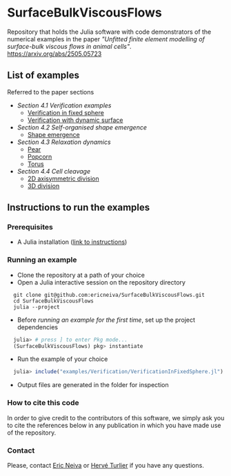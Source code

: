 # SurfaceBulkViscousFlows

Repository that holds the Julia software with code demonstrators of the numerical examples in the paper _"Unfitted finite element modelling of surface-bulk viscous flows in animal cells"_. https://arxiv.org/abs/2505.05723

## List of examples

Referred to the paper sections

- _Section 4.1 Verification examples_
  - [Verification in fixed sphere](examples/Verification/VerificationInFixedSphere.jl)
  - [Verification with dynamic surface](examples/Verification/VerificationWithDynamicSurface.jl)
- _Section 4.2 Self-organised shape emergence_
  - [Shape emergence](examples/ShapeEmergence/ShapeEmergence.jl)
- _Section 4.3 Relaxation dynamics_
  - [Pear](examples/RelaxationDynamics/Pear.jl)
  - [Popcorn](examples/RelaxationDynamics/Popcorn.jl)
  - [Torus](examples/RelaxationDynamics/Torus.jl)
- _Section 4.4 Cell cleavage_
  - [2D axisymmetric division](examples/CellCleavage/2DAxisymmetricCleavage.jl)
  - [3D division](examples/CellCleavage/3DCleavage.jl)

## Instructions to run the examples

### Prerequisites

  - A Julia installation ([link to instructions](https://julialang.org/install/))

### Running an example

  - Clone the repository at a path of your choice
  - Open a Julia interactive session on the repository directory

```
  git clone git@github.com:ericneiva/SurfaceBulkViscousFlows.git
  cd SurfaceBulkViscousFlows
  julia --project
```

  - Before _running an example for the first time_, set up the project dependencies

```julia
  julia> # press ] to enter Pkg mode...
  (SurfaceBulkViscousFlows) pkg> instantiate
```

  - Run the example of your choice

```julia
  julia> include("examples/Verification/VerificationInFixedSphere.jl")
```

  - Output files are generated in the folder for inspection

### How to cite this code

In order to give credit to the contributors of this software, we simply ask you to cite the references below in any publication in which you have made use of the repository.



### Contact

Please, contact [Eric Neiva](mailto:eric.neiva@college-de-france.fr) or [Hervé Turlier](mailto:herve.turlier@college-de-france.fr) if you have any questions.
